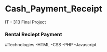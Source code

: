 # Cash_Payment_Receipt
IT - 313 Final Project


### Rental Reciept Payment

#Technologies
-HTML
-CSS
-PHP
-Javascript

